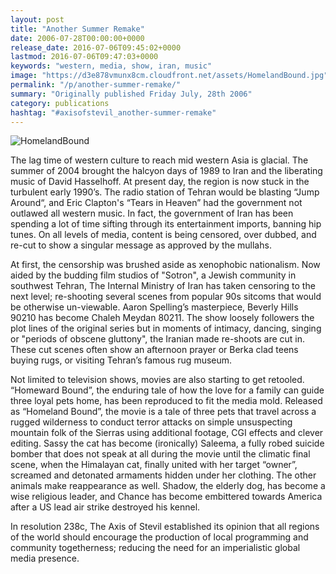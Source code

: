 ```yaml
---
layout: post
title: "Another Summer Remake"
date: 2006-07-28T00:00:00+0000
release_date: 2016-07-06T09:45:02+0000
lastmod: 2016-07-06T09:47:03+0000
keywords: "western, media, show, iran, music"
image: "https://d3e878vmunx8cm.cloudfront.net/assets/HomelandBound.jpg"
permalink: "/p/another-summer-remake/"
summary: "Originally published Friday July, 28th 2006"
category: publications
hashtag: "#axisofstevil_another-summer-remake"
---
```


[Id_1]: https://d3e878vmunx8cm.cloudfront.net/assets/HomelandBound.jpg "HomelandBound"
![HomelandBound][Id_1]

The lag time of western culture to reach mid western Asia is glacial.  The summer of 2004 brought the halcyon days of 1989 to Iran and the liberating music of David Hasselhoff. At present day, the region is now stuck in the turbulent early 1990’s. The radio station of Tehran would be blasting “Jump Around“, and Eric Clapton's “Tears in Heaven” had the government not outlawed all western music. In fact, the government of Iran has been spending a lot of time sifting through its entertainment imports, banning hip tunes. On all levels of media, content is being censored, over dubbed, and re-cut to show a singular message as approved by the mullahs. 

At first, the censorship was brushed aside as xenophobic nationalism. Now aided by the budding film studios of "Sotron", a Jewish community in southwest Tehran, The Internal Ministry of Iran has taken censoring to the next level; re-shooting several scenes from popular 90s sitcoms that would be otherwise un-viewable. Aaron Spelling’s masterpiece, Beverly Hills 90210 has become Chaleh Meydan 80211. The show loosely followers the plot lines of the original series but in moments of intimacy, dancing, singing or "periods of obscene gluttony", the Iranian made re-shoots are cut in. These cut scenes often show an afternoon prayer or Berka clad teens buying rugs, or visiting Tehran’s famous rug museum.

Not limited to television shows, movies are also starting to get retooled. “Homeward Bound”, the enduring tale of how the love for a family can guide three loyal pets home, has been reproduced to fit the media mold. Released as “Homeland Bound”, the movie is a tale of three pets that travel across a rugged wilderness to conduct terror attacks on simple unsuspecting mountain folk of the Sierras using additional footage, CGI effects and clever editing. Sassy the cat has become (ironically) Saleema, a fully robed suicide bomber that does not speak at all during the movie until the climatic final scene, when the Himalayan cat, finally united with her target “owner”, screamed and detonated armaments hidden under her clothing. The other animals make reappearance as well. Shadow, the elderly dog, has become a wise religious leader, and Chance has become embittered towards America after a US lead air strike destroyed his kennel.

In resolution 238c, The Axis of Stevil established its opinion that all regions of the world should encourage the production of local programming and community togetherness; reducing the need for an imperialistic global media presence.
